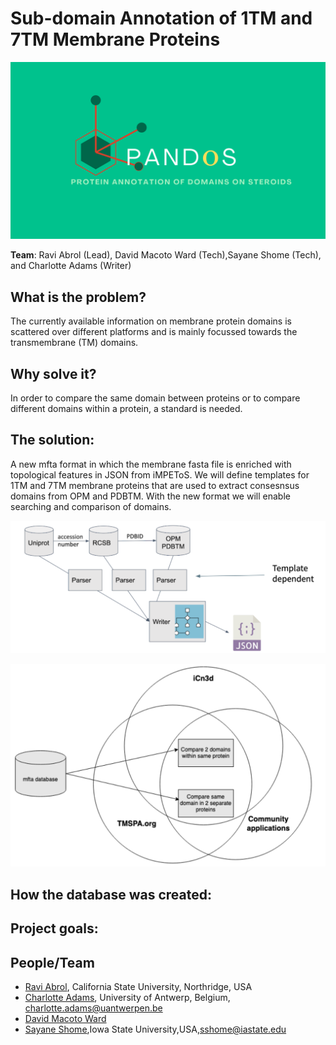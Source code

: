 # Sub-domain Annotation of 1TM and 7TM Membrane Proteins
![Github_banner](Pandos_github_banner.png)

**Team**: Ravi Abrol (Lead), David Macoto Ward (Tech),Sayane Shome (Tech), and Charlotte Adams (Writer)
## What is the problem?
The currently available information on membrane protein domains is scattered over different platforms and is mainly focussed towards the transmembrane (TM) domains. 

## Why solve it?
In order to compare the same domain between proteins or to compare different domains within a protein, a standard is needed.

## The solution:
A new mfta format in which the membrane fasta file is enriched with topological features in JSON from iMPEToS. We will define templates for 1TM and 7TM membrane proteins that are used to extract consesnsus domains from OPM and PDBTM. With the new format we will enable searching and comparison of domains.

![Overview diagram1](Diagram1.png)

![Overview diagram2](Diagram2.png)

## How the database was created:


## Project goals:


## People/Team
* [Ravi Abrol](http://abrollab.org), California State University, Northridge, USA
* [Charlotte Adams](https://github.com/adamscharlotte), University of Antwerp, Belgium, <charlotte.adams@uantwerpen.be>
* [David Macoto Ward](https://github.com/dmw01)
* [Sayane Shome](https://github.com/sayaneshome),Iowa State University,USA,sshome@iastate.edu
